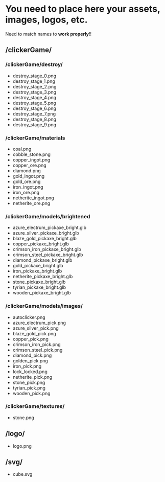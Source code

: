# You need to place here your assets, images, logos, etc.

Need to match names to **work properly**!!

## /clickerGame/<br>

### /clickerGame/destroy/<br>

- destroy_stage_0.png<br>
- destroy_stage_1.png<br>
- destroy_stage_2.png<br>
- destroy_stage_3.png<br>
- destroy_stage_4.png<br>
- destroy_stage_5.png<br>
- destroy_stage_6.png<br>
- destroy_stage_7.png<br>
- destroy_stage_8.png<br>
- destroy_stage_9.png<br>

### /clickerGame/materials<br>

- coal.png <br>
- cobble_stone.png <br>
- copper_ingot.png <br>
- copper_ore.png <br>
- diamond.png <br>
- gold_ingot.png<br>
- gold_ore.png<br>
- iron_ingot.png<br>
- iron_ore.png<br>
- netherite_ingot.png<br>
- netherite_ore.png<br>

### /clickerGame/models/brightened<br>

- azure_electrum_pickaxe_bright.glb<br>
- azure_silver_pickaxe_bright.glb<br>
- blaze_gold_pickaxe_bright.glb<br>
- copper_pickaxe_bright.glb<br>
- crimson_iron_pickaxe_bright.glb<br>
- crimson_steel_pickaxe_bright.glb<br>
- diamond_pickaxe_bright.glb<br>
- gold_pickaxe_bright.glb<br>
- iron_pickaxe_bright.glb<br>
- netherite_pickaxe_bright.glb<br>
- stone_pickaxe_bright.glb<br>
- tyrian_pickaxe_bright.glb<br>
- wooden_pickaxe_bright.glb<br>

### /clickerGame/models/images/<br>

- autoclicker.png<br>
- azure_electrum_pick.png<br>
- azure_silver_pick.png<br>
- blaze_gold_pick.png<br>
- copper_pick.png<br>
- crimson_iron_pick.png<br>
- crimson_steel_pick.png<br>
- diamond_pick.png<br>
- golden_pick.png<br>
- iron_pick.png<br>
- lock_locked.png<br>
- netherite_pick.png<br>
- stone_pick.png<br>
- tyrian_pick.png<br>
- wooden_pick.png<br>

### /clickerGame/textures/<br>

- stone.png<br>

## /logo/<br>

- logo.png<br>

## /svg/<br>

- cube.svg<br>
